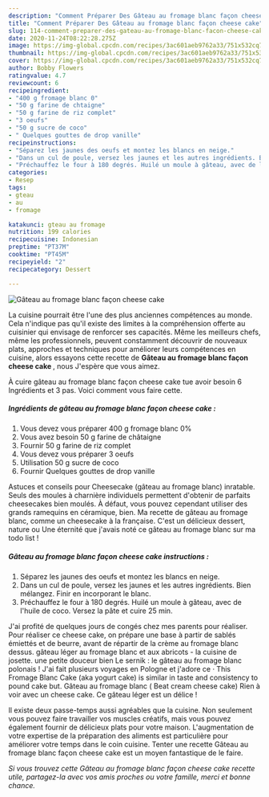 ```yaml
---
description: "Comment Préparer Des Gâteau au fromage blanc façon cheese cake"
title: "Comment Préparer Des Gâteau au fromage blanc façon cheese cake"
slug: 114-comment-preparer-des-gateau-au-fromage-blanc-facon-cheese-cake
date: 2020-11-24T08:22:28.275Z
image: https://img-global.cpcdn.com/recipes/3ac601aeb9762a33/751x532cq70/gateau-au-fromage-blanc-facon-cheese-cake-photo-principale-de-la-recette.jpg
thumbnail: https://img-global.cpcdn.com/recipes/3ac601aeb9762a33/751x532cq70/gateau-au-fromage-blanc-facon-cheese-cake-photo-principale-de-la-recette.jpg
cover: https://img-global.cpcdn.com/recipes/3ac601aeb9762a33/751x532cq70/gateau-au-fromage-blanc-facon-cheese-cake-photo-principale-de-la-recette.jpg
author: Bobby Flowers
ratingvalue: 4.7
reviewcount: 6
recipeingredient:
- "400 g fromage blanc 0"
- "50 g farine de chtaigne"
- "50 g farine de riz complet"
- "3 oeufs"
- "50 g sucre de coco"
- " Quelques gouttes de drop vanille"
recipeinstructions:
- "Séparez les jaunes des oeufs et montez les blancs en neige."
- "Dans un cul de poule, versez les jaunes et les autres ingrédients. Bien mélangez. Finir en incorporant le blanc."
- "Préchauffez le four à 180 degrés. Huilé un moule à gâteau, avec de l&#39;huile de coco. Versez la pâte et cuire 25 min."
categories:
- Resep
tags:
- gteau
- au
- fromage

katakunci: gteau au fromage 
nutrition: 199 calories
recipecuisine: Indonesian
preptime: "PT37M"
cooktime: "PT45M"
recipeyield: "2"
recipecategory: Dessert

---
```



![Gâteau au fromage blanc façon cheese cake](https://img-global.cpcdn.com/recipes/3ac601aeb9762a33/751x532cq70/gateau-au-fromage-blanc-facon-cheese-cake-photo-principale-de-la-recette.jpg)

La cuisine pourrait être l'une des plus anciennes compétences au monde. Cela n'indique pas qu'il existe des limites à la compréhension offerte au cuisinier qui envisage de renforcer ses capacités. Même les meilleurs chefs, même les professionnels, peuvent constamment découvrir de nouveaux plats, approches et techniques pour améliorer leurs compétences en cuisine, alors essayons cette recette de <strong> Gâteau au fromage blanc façon cheese cake </strong>, nous J'espère que vous aimez.

<!--inarticleads1-->

À cuire gâteau au fromage blanc façon cheese cake tue avoir besoin 6 Ingrédients et 3 pas. Voici comment vous faire cette.

##### Ingrédients de gâteau au fromage blanc façon cheese cake :

1. Vous devez vous préparer 400 g fromage blanc 0%
1. Vous avez besoin 50 g farine de châtaigne
1. Fournir 50 g farine de riz complet
1. Vous devez vous préparer 3 oeufs
1. Utilisation 50 g sucre de coco
1. Fournir  Quelques gouttes de drop vanille


Astuces et conseils pour Cheesecake (gâteau au fromage blanc) inratable. Seuls des moules à charnière individuels permettent d&#39;obtenir de parfaits cheesecakes bien moulés. À défaut, vous pouvez cependant utiliser des grands ramequins en céramique, bien. Ma recette de gâteau au fromage blanc, comme un cheesecake à la française. C&#39;est un délicieux dessert, nature ou Une éternité que j&#39;avais noté ce gâteau au fromage blanc sur ma todo list ! 

<!--inarticleads2-->

##### Gâteau au fromage blanc façon cheese cake instructions :

1. Séparez les jaunes des oeufs et montez les blancs en neige.
1. Dans un cul de poule, versez les jaunes et les autres ingrédients. Bien mélangez. Finir en incorporant le blanc.
1. Préchauffez le four à 180 degrés. Huilé un moule à gâteau, avec de l&#39;huile de coco. Versez la pâte et cuire 25 min.


J&#39;ai profité de quelques jours de congés chez mes parents pour réaliser. Pour réaliser ce cheese cake, on prépare une base à partir de sablés émiettés et de beurre, avant de répartir de la crème au fromage blanc dessus. gâteau léger au fromage blanc et aux abricots - la cuisine de josette. une petite douceur bien Le sernik : le gâteau au fromage blanc polonais ! J&#39;ai fait plusieurs voyages en Pologne et j&#39;adore ce · This Fromage Blanc Cake (aka yogurt cake) is similar in taste and consistency to pound cake but. Gâteau au fromage blanc ( Beat cream cheese cake) Rien à voir avec un cheese cake. Ce gâteau léger est un délice ! 

<!--inarticleads1-->

<p>
Il existe deux passe-temps aussi agréables que la cuisine. Non seulement vous pouvez faire travailler vos muscles créatifs, mais vous pouvez également fournir de délicieux plats pour votre maison. L'augmentation de votre expertise de la préparation des aliments est particulière pour améliorer votre temps dans le coin cuisine. Tenter une recette Gâteau au fromage blanc façon cheese cake est un moyen fantastique de le faire.
</p>

<p>
<i>Si vous trouvez cette Gâteau au fromage blanc façon cheese cake recette utile, partagez-la avec vos amis proches ou votre famille, merci et bonne chance.</i>
</p>
